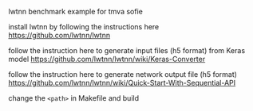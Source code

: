   lwtnn benchmark example for tmva sofie

  install lwtnn by following the instructions here https://github.com/lwtnn/lwtnn

  follow the instruction here to generate input files (h5 format) from Keras model https://github.com/lwtnn/lwtnn/wiki/Keras-Converter

  follow the instruction here to generate network output file (h5 format) https://github.com/lwtnn/lwtnn/wiki/Quick-Start-With-Sequential-API

  change the `<path>` in Makefile and build 
